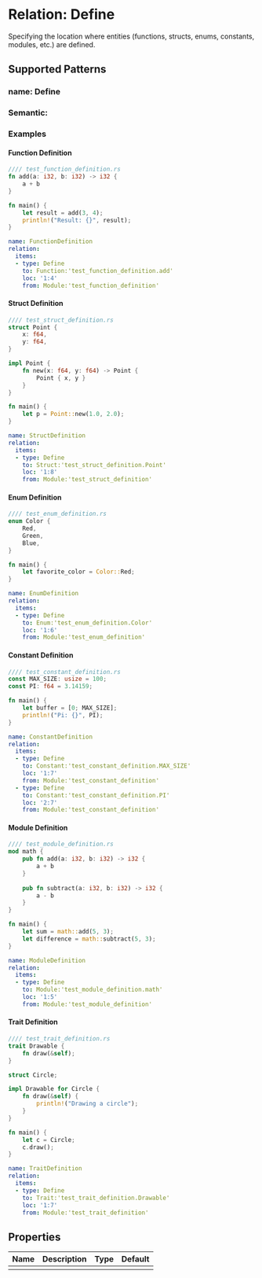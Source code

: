 # Relation: Define

Specifying the location where entities (functions, structs, enums, constants, modules, etc.) are defined.

## Supported Patterns

### name: Define
### Semantic:

### Examples

#### Function Definition
```rust
//// test_function_definition.rs
fn add(a: i32, b: i32) -> i32 {
    a + b
}

fn main() {
    let result = add(3, 4);
    println!("Result: {}", result);
}
```

```yaml
name: FunctionDefinition
relation:
  items:
  - type: Define
    to: Function:'test_function_definition.add'
    loc: '1:4'
    from: Module:'test_function_definition'
```

#### Struct Definition
```rust
//// test_struct_definition.rs
struct Point {
    x: f64,
    y: f64,
}

impl Point {
    fn new(x: f64, y: f64) -> Point {
        Point { x, y }
    }
}

fn main() {
    let p = Point::new(1.0, 2.0);
}
```

```yaml
name: StructDefinition
relation:
  items:
  - type: Define
    to: Struct:'test_struct_definition.Point'
    loc: '1:8'
    from: Module:'test_struct_definition'
```

#### Enum Definition
```rust
//// test_enum_definition.rs
enum Color {
    Red,
    Green,
    Blue,
}

fn main() {
    let favorite_color = Color::Red;
}
```

```yaml
name: EnumDefinition
relation:
  items:
  - type: Define
    to: Enum:'test_enum_definition.Color'
    loc: '1:6'
    from: Module:'test_enum_definition'
```

#### Constant Definition
```rust
//// test_constant_definition.rs
const MAX_SIZE: usize = 100;
const PI: f64 = 3.14159;

fn main() {
    let buffer = [0; MAX_SIZE];
    println!("Pi: {}", PI);
}
```

```yaml
name: ConstantDefinition
relation:
  items:
  - type: Define
    to: Constant:'test_constant_definition.MAX_SIZE'
    loc: '1:7'
    from: Module:'test_constant_definition'
  - type: Define
    to: Constant:'test_constant_definition.PI'
    loc: '2:7'
    from: Module:'test_constant_definition'
```

#### Module Definition
```rust
//// test_module_definition.rs
mod math {
    pub fn add(a: i32, b: i32) -> i32 {
        a + b
    }
    
    pub fn subtract(a: i32, b: i32) -> i32 {
        a - b
    }
}

fn main() {
    let sum = math::add(5, 3);
    let difference = math::subtract(5, 3);
}
```

```yaml
name: ModuleDefinition
relation:
  items:
  - type: Define
    to: Module:'test_module_definition.math'
    loc: '1:5'
    from: Module:'test_module_definition'
```

#### Trait Definition
```rust
//// test_trait_definition.rs
trait Drawable {
    fn draw(&self);
}

struct Circle;

impl Drawable for Circle {
    fn draw(&self) {
        println!("Drawing a circle");
    }
}

fn main() {
    let c = Circle;
    c.draw();
}
```

```yaml
name: TraitDefinition
relation:
  items:
  - type: Define
    to: Trait:'test_trait_definition.Drawable'
    loc: '1:7'
    from: Module:'test_trait_definition'
```

## Properties

| Name | Description | Type | Default |
|------|-------------|------|---------|
|      |             |      |         |